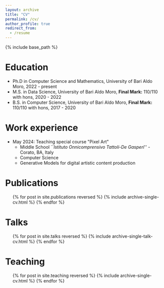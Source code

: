 ```yaml
---
layout: archive
title: "CV"
permalink: /cv/
author_profile: true
redirect_from:
  - /resume
---
```


{% include base_path %}

Education
======
* Ph.D in Computer Science and Mathematics, University of Bari Aldo Moro, 2022 - present
* M.S. in Data Science, University of Bari Aldo Moro, **Final Mark:** 110/110 with hons, 2020 - 2022
* B.S. in Computer Science, University of Bari Aldo Moro, **Final Mark:** 110/110 with hons, 2017 - 2020

Work experience
======
* May 2024: Teaching special course "Pixel Art"
  * Middle School ``*Istituto Onnicomprensivo Tattoli-De Gasperi*'' - Corato, BA, Italy
  * Computer Science
  * Generative Models for digital artistic content production
  

Publications
======
  <ul>{% for post in site.publications reversed %}
    {% include archive-single-cv.html %}
  {% endfor %}</ul>
  
Talks
======
  <ul>{% for post in site.talks reversed %}
    {% include archive-single-talk-cv.html  %}
  {% endfor %}</ul>
  
Teaching
======
  <ul>{% for post in site.teaching reversed %}
    {% include archive-single-cv.html %}
  {% endfor %}</ul>
  
